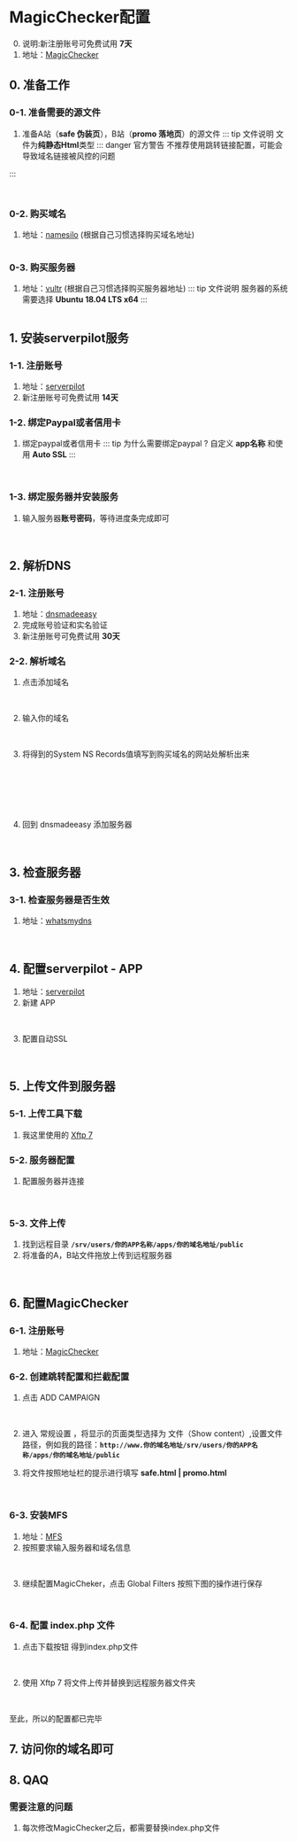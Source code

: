 # MagicChecker配置

0. 说明:新注册账号可免费试用 **7天**
1. 地址：[MagicChecker](https://clients.magicchecker.com/)

## 0. 准备工作
### 0-1. 准备需要的源文件
1. 准备A站（**safe 伪装页**），B站（**promo 落地页**）的源文件
::: tip 文件说明
文件为**纯静态Html**类型
::: danger 官方警告
不推荐使用跳转链接配置，可能会导致域名链接被风控的问题

:::

![]()

<img class="personalPic" :src="('/vuePress/assets/img/源文件.png')">

<style>
    .personalPic{
        line-height: 0 !important;
        margin-top: -7px;
    }
</style>



### 0-2. 购买域名
1. 地址：[namesilo](https://www.namesilo.com/) (根据自己习惯选择购买域名地址)
![]()

<img class="personalPic" :src="('/vuePress/assets/img/namesilo.png')">

<style>
    .personalPic{
        line-height: 0 !important;
        margin-top: -7px;
    }
</style>

### 0-3. 购买服务器 
1. 地址：[vultr](https://www.vultr.com/?ref=8934457) (根据自己习惯选择购买服务器地址)
::: tip 文件说明
服务器的系统需要选择 **Ubuntu 18.04 LTS x64**
:::
![]()
<img class="personalPic" :src="('/vuePress/assets/img/ubuntu1804.png')">


## 1. 安装serverpilot服务
### 1-1. 注册账号
1. 地址：[serverpilot](https://serverpilot.io/)
2. 新注册账号可免费试用 **14天**
### 1-2. 绑定Paypal或者信用卡
1. 绑定paypal或者信用卡 <Badge type="danger" text="必须绑定" vertical="middle" />
::: tip 为什么需要绑定paypal ?
自定义 **app名称** 和使用 **Auto SSL**
:::

![]()
<img class="personalPic" :src="('/vuePress/assets/img/bdpaypal.png')">

### 1-3. 绑定服务器并安装服务
1. 输入服务器**账号密码**，等待进度条完成即可

![]()
<img class="personalPic" :src="('/vuePress/assets/img/conse.png')">

## 2. 解析DNS
### 2-1. 注册账号
1. 地址：[dnsmadeeasy](https://dnsmadeeasy.com/)
2. 完成账号验证和实名验证
3. 新注册账号可免费试用 **30天**

### 2-2. 解析域名
1. 点击添加域名      

![]()
<img class="personalPic" :src="('/vuePress/assets/img/jxdns.png')">

2. 输入你的域名

![]()
<img class="personalPic" :src="('/vuePress/assets/img/shuru.png')">

3. 将得到的System NS Records值填写到购买域名的网站处解析出来

![]()
<img class="personalPic" :src="('/vuePress/assets/img/jx1.png')">

![]()
<img class="personalPic" :src="('/vuePress/assets/img/jx2.png')">

![]()
<img class="personalPic" :src="('/vuePress/assets/img/jx3.png')">

4. 回到 dnsmadeeasy 添加服务器

![]()
<img class="personalPic" :src="('/vuePress/assets/img/bangdi.png')">

## 3. 检查服务器
### 3-1. 检查服务器是否生效
1. 地址：[whatsmydns](https://www.whatsmydns.net)

![]()
<img class="personalPic" :src="('/vuePress/assets/img/check.png')">

## 4. 配置serverpilot - APP
1. 地址：[serverpilot](https://serverpilot.io/)
2. 新建 APP

![]()
<img class="personalPic" :src="('/vuePress/assets/img/capp.png')">

3. 配置自动SSL

![]()
<img class="personalPic" :src="('/vuePress/assets/img/dk.png')">

## 5. 上传文件到服务器
### 5-1. 上传工具下载
1. 我这里使用的 [ Xftp 7](https://www.netsarang.com/zh/Xftp/)

### 5-2. 服务器配置
1. 配置服务器并连接

![]()
<img class="personalPic" :src="('/vuePress/assets/img/pz.png')">

### 5-3. 文件上传
1. 找到远程目录 **`/srv/users/你的APP名称/apps/你的域名地址/public`**
2. 将准备的A，B站文件拖放上传到远程服务器

![]()
<img class="personalPic" :src="('/vuePress/assets/img/sj.png')">

## 6. 配置MagicChecker
### 6-1. 注册账号
1. 地址：[MagicChecker](https://magicchecker.com/)
### 6-2. 创建跳转配置和拦截配置
1. 点击 ADD CAMPAIGN

![]()
<img class="personalPic" :src="('/vuePress/assets/img/ac.png')">

2. 进入 常规设置 ，将显示的页面类型选择为 文件（Show content）,设置文件路径，例如我的路径：**`http://www.你的域名地址/srv/users/你的APP名称/apps/你的域名地址/public`**

3. 将文件按照地址栏的提示进行填写 **safe.html | promo.html**

![]()
<img class="personalPic" :src="('/vuePress/assets/img/dzpz.png')">

### 6-3. 安装MFS
1. 地址：[MFS](https://clients.magicchecker.com/user/mfs)
2. 按照要求输入服务器和域名信息

![]()
<img class="personalPic" :src="('/vuePress/assets/img/mfs.png')">

3. 继续配置MagicCheker，点击 Global Filters 按照下图的操作进行保存 

![]()
<img class="personalPic" :src="('/vuePress/assets/img/msf2.png')">

### 6-4. 配置 index.php 文件
1. 点击下载按钮  得到index.php文件

![]()
<img class="personalPic" :src="('/vuePress/assets/img/sk.png')">

2. 使用 Xftp 7 将文件上传并替换到远程服务器文件夹

![]()
<img class="personalPic" :src="('/vuePress/assets/img/th.png')">

至此，所以的配置都已完毕

## 7. 访问你的域名即可

## 8. QAQ
### 需要注意的问题
1. 每次修改MagicChecker之后，都需要替换index.php文件